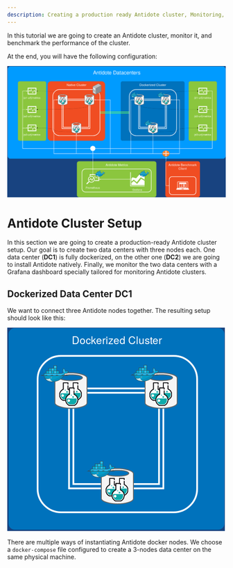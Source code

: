 ```yaml
---
description: Creating a production ready Antidote cluster, Monitoring, and Benchmarking
---
```


In this tutorial we are going to create an Antidote cluster, monitor it, and benchmark the performance of the cluster.

At the end, you will have the following configuration:

![](../images/cluster-setup-full.png)


# Antidote Cluster Setup

In this section we are going to create a production-ready Antidote cluster setup.
Our goal is to create two data centers with three nodes each.
One data center (**DC1**) is fully dockerized, on the other one (**DC2**) we are going to install Antidote natively.
Finally, we monitor the two data centers with a Grafana dashboard specially tailored for monitoring Antidote clusters.


## Dockerized Data Center **DC1**

We want to connect three Antidote nodes together. 
The resulting setup should look like this:

![](../images/cluster-setup-docker-dc.png)

There are multiple ways of instantiating Antidote docker nodes. 
We choose a `docker-compose` file configured to create a 3-nodes data center on the same physical machine.


